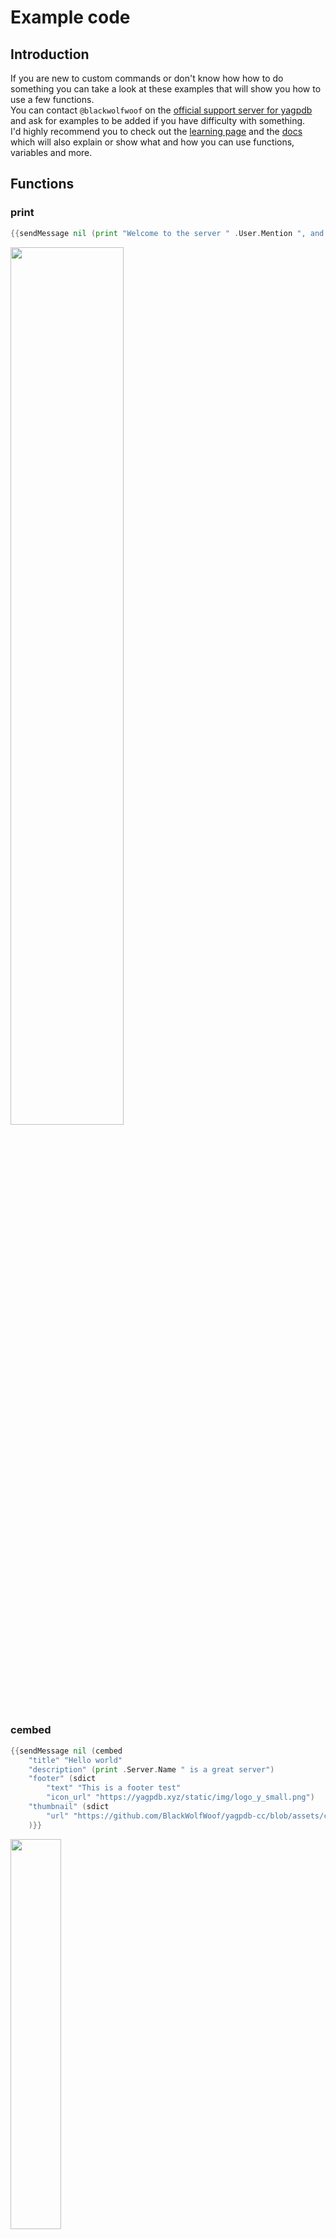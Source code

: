 # Example code

## Introduction
If you are new to custom commands or don't know how how to do something you can take a look at these examples that will show you how to use a few functions.  
You can contact `@blackwolfwoof` on the [official support server for yagpdb](https://discord.gg/4udtcA5) and ask for examples to be added if you have difficulty with something.  
I'd highly recommend you to check out the [learning page](https://learn.yagpdb.xyz/) and the [docs](https://docs.yagpdb.xyz/reference/templates) which will also explain or show what and how you can use functions, variables and more.  


## Functions

### print

```go
{{sendMessage nil (print "Welcome to the server " .User.Mention ", and have a great stay!")}}
```

<img src="../../assets/Example_Code/print.png?raw=true" width="60%"/>


### cembed

```go
{{sendMessage nil (cembed
	"title" "Hello world"
	"description" (print .Server.Name " is a great server")
	"footer" (sdict
		"text" "This is a footer test"
		"icon_url" "https://yagpdb.xyz/static/img/logo_y_small.png")
	"thumbnail" (sdict
		"url" "https://github.com/BlackWolfWoof/yagpdb-cc/blob/assets/cat2.jpeg?raw=true")
	)}}
```
<img src="../../assets/Example_Code/cembed.png?raw=true" width="40%"/>


There is stuff you can and cannot use in your embeds here in the [discord docs](https://discord.com/developers/docs/resources/channel#embed-object-embed-structure) I have hilighted a bit for you.  

<img src="../../assets/Example_Code/discord_docs_embed.png?raw=true" width="60%"/>

### The pipe

You may have seen us using `|` before and if you are still confused then this simple example should help you understanding when and how to use it.  
I myself like to use it to make my code more compact or easier to read because for me it is more difficult reading the code because of all the `((()))`.  

<img src="../../assets/Example_Code/pipe.png?raw=true" width="60%"/>

Without | `{{mult 2 (mult 10 (fdiv 20 5))}}` = 80  
With 	| `{{fdiv 20 5|mult 10|mult 2}}` = 80  

Everything infront of the `|` will be added to the back of the code as you can see by the math example in the picture above.  
This way you can evade using many parenthesis.  